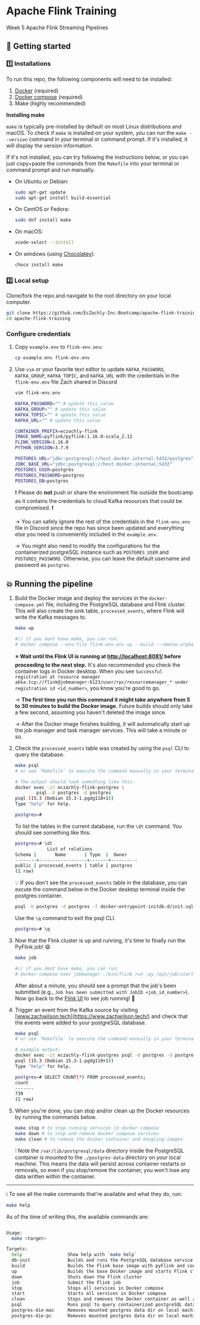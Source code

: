 # Apache Flink Training
Week 5 Apache Flink Streaming Pipelines

## :pushpin: Getting started 

### :one: Installations

To run this repo, the following components will need to be installed:

1. [Docker](https://docs.docker.com/get-docker/) (required)
2. [Docker compose](https://docs.docker.com/compose/install/#installation-scenarios) (required)
3. Make (highly recommended)

**Installing make**

`make` is typically pre-installed by default on most Linux distributions and macOS. To check if `make` is installed on your system, you can run the `make --version` command in your terminal or command prompt. If it's installed, it will display the version information. 

If it's not installed, you can try following the instructions below, or you can just copy+paste the commands from the `Makefile` into your terminal or command prompt and run manually.

- On Ubuntu or Debian:

    ```bash
    sudo apt-get update
    sudo apt-get install build-essential
    ```

- On CentOS or Fedora:

    ```bash
    sudo dnf install make
    ```

- On macOS:

    ```bash
    xcode-select --install
    ```

- On windows (using [Chocolatey](https://chocolatey.org/install)):

    ```bash
    choco install make
    ```


### :two: Local setup

Clone/fork the repo and navigate to the root directory on your local computer.

```bash
git clone https://github.com/EcZachly-Inc-Bootcamp/apache-flink-training.git
cd apache-flink-training
```

### Configure credentials

1. Copy `example.env` to `flink-env.env`:

    ```bash
    cp example.env flink-env.env
    ```

2. Use `vim` or your favorite text editor to update `KAFKA_PASSWORD`, `KAFKA_GROUP`, `KAFKA_TOPIC`, and `KAFKA_URL` with the credentials in the `flink-env.env` file Zach shared in Discord

    ```bash
    vim flink-env.env
    ```
    
    ```bash
    KAFKA_PASSWORD="" # update this value
    KAFKA_GROUP="" # update this value
    KAFKA_TOPIC="" # update this value
    KAFKA_URL="" # update this value

    CONTAINER_PREFIX=eczachly-flink
    IMAGE_NAME=pyflink/pyflink:1.16.0-scala_2.12
    FLINK_VERSION=1.16.0
    PYTHON_VERSION=3.7.9

    POSTGRES_URL="jdbc:postgresql://host.docker.internal:5432/postgres"
    JDBC_BASE_URL="jdbc:postgresql://host.docker.internal:5432"
    POSTGRES_USER=postgres
    POSTGRES_PASSWORD=postgres
    POSTGRES_DB=postgres
    ```

    :exclamation: Please do **not** push or share the environment file outside the bootcamp as it contains the credentials to cloud Kafka resources that could be compromised. :exclamation:

    &rarr; You can safely ignore the rest of the credentials in the `flink-env.env` file in Discord since the repo has since been updated and everything else you need is conveniently included in the `example.env`.

    &rarr; You might also need to modify the configurations for the containerized postgreSQL instance such as `POSTGRES_USER` and `POSTGRES_PASSWORD`. Otherwise, you can leave the default username and password as `postgres`.


## :boom: Running the pipeline

1. Build the Docker image and deploy the services in the `docker-compose.yml` file, including the PostgreSQL database and Flink cluster. This will also create the sink table, `processed_events`, where Flink will write the Kafka messages to.

    ```bash
    make up

    #// if you dont have make, you can run:
    # docker compose --env-file flink-env.env up --build --remove-orphans  -d
    ```

    **:star: Wait until the Flink UI is running at [http://localhost:8081/](http://localhost:8081/) before proceeding to the next step.** It's also recommended you check the container logs in Docker desktop. When you see `Successful registration at resource manager akka.tcp://flink@jobmanager:6123/user/rpc/resourcemanager_* under registration id <id_number>`, you know you're good to go.
    
    &rarr; **The first time you run this command it might take anywhere from 5 to 30 minutes to build the Docker image.** Future builds should only take a few second, assuming you haven't deleted the image since.

    &rarr; After the Docker image finishes building, it will automatically start up the job manager and task manager services. This will take a minute or so.     


2. Check the `processed_events` table was created by using the `psql` CLI to query the database.

    ```bash
    make psql 
    # or see `Makefile` to execute the command manually in your terminal or command prompt

    # The output should look something like this:
    docker exec -it eczachly-flink-postgres \
            psql -U postgres -d postgres
    psql (15.3 (Debian 15.3-1.pgdg110+1))
    Type "help" for help.

    postgres=#
    ```

    To list the tables in the current database, run the `\dt` command. You should see something like this:
    ```bash
    postgres=# \dt
                List of relations
    Schema |       Name       | Type  |  Owner   
    --------+------------------+-------+----------
    public | processed_events | table | postgres
    (1 row)
    ```

    :bulb: If you don't see the `processed_events` table in the database, you can excute the command below in the Docker desktop terminal inside the postgres container.
    ```bash
    psql -U postgres -d postgres -f docker-entrypoint-initdb.d/init.sql
    ```

    Use the `\q` command to exit the psql CLI.
    ```bash
    postgres=# \q
    ```


3. Now that the Flink cluster is up and running, it's time to finally run the PyFlink job! :smile:

    ```bash
    make job

    #// if you dont have make, you can run:
    # docker-compose exec jobmanager ./bin/flink run -py /opt/job/start_job.py -d
    ```

    After about a minute, you should see a prompt that the job's been submitted (e.g., `Job has been submitted with JobID <job_id_number>`). Now go back to the [Flink UI](http://localhost:8081/#/job/running) to see job running! :tada:

4. Trigger an event from the Kafka source by visiting [www.zachwilson.tech](https://www.zachwilson.tech/) and check that the events were added to your postgreSQL database.

    ```bash
    make psql
    # or see `Makefile` to execute the command manually in your terminal or command prompt

    # example output:
    docker exec -it eczachly-flink-postgres psql -U postgres -d postgres
    psql (15.3 (Debian 15.3-1.pgdg110+1))
    Type "help" for help.

    postgres=# SELECT COUNT(*) FROM processed_events;
    count 
    -------
    739
    (1 row)
    ```

5. When you're done, you can stop and/or clean up the Docker resources by running the commands below.

    ```bash
    make stop # to stop running services in docker compose
    make down # to stop and remove docker compose services
    make clean # to remove the docker container and dangling images
    ```

    :grey_exclamation: Note the `/var/lib/postgresql/data` directory inside the PostgreSQL container is mounted to the `./postgres-data` directory on your local machine. This means the data will persist across container restarts or removals, so even if you stop/remove the container, you won't lose any data written within the container.

------

:information_source: To see all the make commands that're available and what they do, run:

```bash
make help
```

As of the time of writing this, the available commands are:

```bash

Usage:
  make <target>

Targets:
  help                 Show help with `make help`
  db-init              Builds and runs the PostgreSQL database service
  build                Builds the Flink base image with pyFlink and connectors installed
  up                   Builds the base Docker image and starts Flink cluster
  down                 Shuts down the Flink cluster
  job                  Submit the Flink job
  stop                 Stops all services in Docker compose
  start                Starts all services in Docker compose
  clean                Stops and removes the Docker container as well as images with tag `<none>`
  psql                 Runs psql to query containerized postgreSQL database in CLI
  postgres-die-mac     Removes mounted postgres data dir on local machine (mac users) and in Docker
  postgres-die-pc      Removes mounted postgres data dir on local machine (PC users) and in Docker
```
